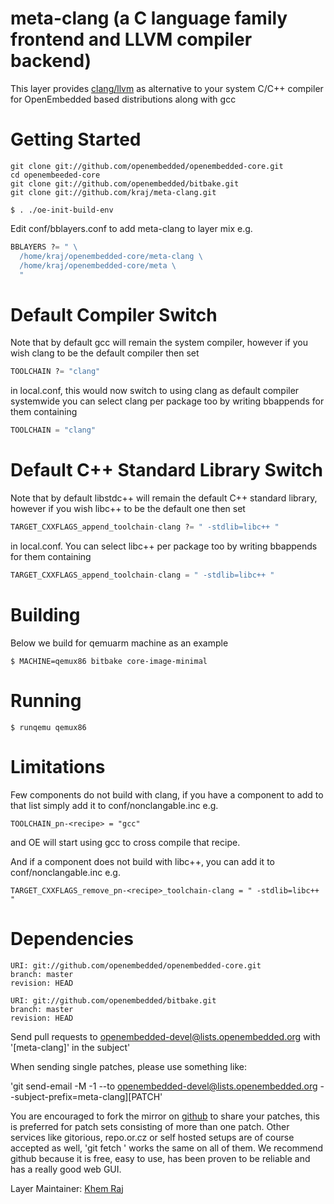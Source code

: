 # meta-clang (a C language family frontend and LLVM compiler backend)

This layer provides [clang/llvm](http://clang.llvm.org/) as alternative to your system
C/C++ compiler for OpenEmbedded based distributions along with gcc

# Getting Started

```shell
git clone git://github.com/openembedded/openembedded-core.git
cd openembeeded-core
git clone git://github.com/openembedded/bitbake.git
git clone git://github.com/kraj/meta-clang.git

$ . ./oe-init-build-env
```

Edit conf/bblayers.conf to add meta-clang to layer mix e.g.

```python
BBLAYERS ?= " \
  /home/kraj/openembedded-core/meta-clang \
  /home/kraj/openembedded-core/meta \
  "
```

# Default Compiler Switch

Note that by default gcc will remain the system compiler, however if you wish
clang to be the default compiler then set

```python
TOOLCHAIN ?= "clang"
```

in local.conf, this would now switch to using clang as default compiler systemwide
you can select clang per package too by writing bbappends for them containing

```python
TOOLCHAIN = "clang"
```

# Default C++ Standard Library Switch

Note that by default libstdc++ will remain the default C++ standard library, however if you wish
libc++ to be the default one then set

```python
TARGET_CXXFLAGS_append_toolchain-clang ?= " -stdlib=libc++ "
```

in local.conf.
You can select libc++ per package too by writing bbappends for them containing

```python
TARGET_CXXFLAGS_append_toolchain-clang = " -stdlib=libc++ "
```

# Building

Below we build for qemuarm machine as an example

```shell
$ MACHINE=qemux86 bitbake core-image-minimal
```
# Running

```shell
$ runqemu qemux86
```

# Limitations

Few components do not build with clang, if you have a component to add to that list
simply add it to conf/nonclangable.inc e.g.

```shell
TOOLCHAIN_pn-<recipe> = "gcc"
```

and OE will start using gcc to cross compile that recipe.

And if a component does not build with libc++, you can add it to conf/nonclangable.inc e.g.

```shell
TARGET_CXXFLAGS_remove_pn-<recipe>_toolchain-clang = " -stdlib=libc++ "
```

# Dependencies

```
URI: git://github.com/openembedded/openembedded-core.git
branch: master
revision: HEAD

URI: git://github.com/openembedded/bitbake.git
branch: master
revision: HEAD
```

Send pull requests to openembedded-devel@lists.openembedded.org with '[meta-clang]' in the subject'

When sending single patches, please use something like:

'git send-email -M -1 --to openembedded-devel@lists.openembedded.org --subject-prefix=meta-clang][PATCH'

You are encouraged to fork the mirror on [github](https://github.com/kraj/meta-clang/)
to share your patches, this is preferred for patch sets consisting of more than
one patch. Other services like gitorious, repo.or.cz or self hosted setups are
of course accepted as well, 'git fetch <remote>' works the same on all of them.
We recommend github because it is free, easy to use, has been proven to be reliable
and has a really good web GUI.

Layer Maintainer: [Khem Raj](<mailto:raj.khem@gmail.com>)

